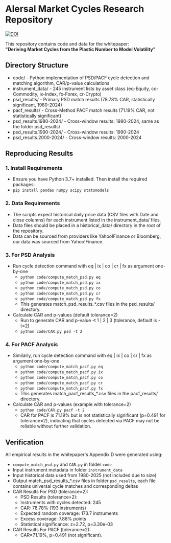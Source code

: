 # Alersal Market Cycles Research Repository
[![DOI](https://zenodo.org/badge/DOI/10.5281/zenodo.16730906.svg)](https://doi.org/10.5281/zenodo.16730906)

This repository contains code and data for the whitepaper:  
**"Deriving Market Cycles from the Plastic Number to Model Volatility"**

## Directory Structure
- code/                   - Python implementation of PSD/PACF cycle detection and matching algorithm, CAR/p-value calculations
- instrument_data/        - 245 instrument lists by asset class (eq-Equity, co-Commodity, ix-Index, fx-Forex, cr-Crypto)
- psd_results/            - Primary PSD match results (78.78% CAR, statistically significant, 1980-2024)
- pacf_results/           - Cross-Method PACF match results (71.19% CAR, not statistically significant)
- psd_results.1980-2024/  - Cross-window results: 1980-2024, same as the folder psd_results/
- psd_results.1990-2024/  - Cross-window results: 1990-2024
- psd_results.2000-2024/  - Cross-window results: 2000-2024

## Reproducing Results
### 1. Install Requirements
   - Ensure you have Python 3.7+ installed. Then install the required packages:
   - `pip install pandas numpy scipy statsmodels`
     
### 2. Data Requirements
   - The scripts expect historical daily price data (CSV files with Date and close columns) for each instrument listed in the instrument_data/ files.
   - Data files should be placed in a historical_data/ directory in the root of the repository.
   - Data can be sourced from providers like Yahoo!Finance or Bloomberg, our data was sourced from Yahoo!Finance.

### 3. For PSD Analysis
- Run cycle detection command with eq | ix | co | cr | fx as argument one-by-one
   - `python code/compute_match_psd.py eq`
   - `python code/compute_match_psd.py ix`
   - `python code/compute_match_psd.py co`
   - `python code/compute_match_psd.py cr`
   - `python code/compute_match_psd.py fx`
   - This generates match_psd_results_*.csv files in the psd_results/ directory.
- Calculate CAR and p-values (default tolerance=2)
   - Run to generate CAR and p-value -t 1 | 2 | 3 (tolerance, default is -t=2)
   - `python code/CAR.py psd -t 2`
     
### 4. For PACF Analysis
- Similarly, run cycle detection command with eq | ix | co | cr | fx as argument one-by-one
   - `python code/compute_match_pacf.py eq`
   - `python code/compute_match_pacf.py ix`
   - `python code/compute_match_pacf.py co`
   - `python code/compute_match_pacf.py cr`
   - `python code/compute_match_pacf.py fx`
   - This generates match_pacf_results_*.csv files in the pacf_results/ directory.
- Calculate CAR and p-values (example with tolerance=2)
   - `python code/CAR.py pacf -t 2`
   - CAR for PACF is 71.19% but is not statistically significant (p=0.491 for tolerance=2), indicating that cycles detected via PACF may not be reliable without further validation.

## Verification
All empirical results in the whitepaper's Appendix D were generated using:
- `compute_match_psd.py` and `CAR.py` in folder `code`
- Input instrument metadata in folder `instrument_data`
- Input historical data used from 1980-2025 (not included due to size)
- Output match_psd_results_*.csv files in folder `psd_results`, each file contains universal cycle matches and corresponding deltas 
- CAR Results For PSD (tolerance=2):
   - PSD Results (tolerance=2):
   - Instruments with cycles detected: 245
   - CAR: 78.78% (193 instruments)
   - Expected random coverage: 173.7 instruments
   - Excess coverage: 7.88% points
   - Statistical significance: z=2.72, p=3.30e-03
- CAR Results For PACF (tolerance=2):
   - CAR=71.19%, p=0.491 (not significant).
